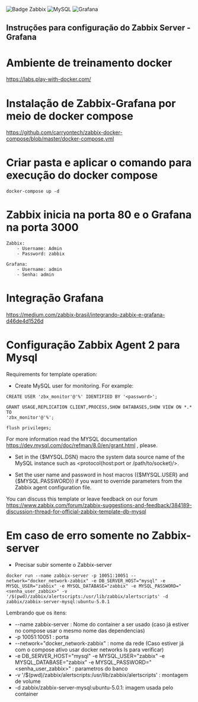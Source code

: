 ![Badge Zabbix](http://img.shields.io/static/v1?label=&message=Zabbix&color=RED&style=for-the-badge)
![MySQL](https://img.shields.io/badge/mysql-%2300f.svg?style=for-the-badge&logo=mysql&logoColor=white)
![Grafana](https://img.shields.io/badge/grafana-%23F46800.svg?style=for-the-badge&logo=grafana&logoColor=white)

## Instruções para configuração do Zabbix Server - Grafana

# Ambiente de treinamento docker
https://labs.play-with-docker.com/


# Instalação de Zabbix-Grafana por meio de docker compose 
https://github.com/carryontech/zabbix-docker-compose/blob/master/docker-compose.yml

# Criar pasta e aplicar o comando para execução do docker compose
```
docker-compose up -d
```

# Zabbix inicia na porta 80 e o Grafana na porta 3000
```
Zabbix:
	- Username: Admin
	- Password: zabbix
```	

```
Grafana:
	- Username: admin
	- Senha: admin
```



# Integração Grafana

https://medium.com/zabbix-brasil/integrando-zabbix-e-grafana-d46de4d1526d

# Configuração Zabbix Agent 2 para Mysql
Requirements for template operation:

* Create MySQL user for monitoring. For example:
```
CREATE USER 'zbx_monitor'@'%' IDENTIFIED BY '<password>';
```
```
GRANT USAGE,REPLICATION CLIENT,PROCESS,SHOW DATABASES,SHOW VIEW ON *.* TO
'zbx_monitor'@'%';
```
```
flush privileges;
```	
For more information read the MYSQL documentation https://dev.mysql.com/doc/refman/8.0/en/grant.html , please. 
	
* Set in the {$MYSQL.DSN} macro the system data source name of the MySQL instance such as <protocol(host:port or /path/to/socket)/>.
	
* Set the user name and password in host macros ({$MYSQL.USER} and {$MYSQL.PASSWORD}) if you want to override parameters from the Zabbix agent configuration file.


You can discuss this template or leave feedback on our forum https://www.zabbix.com/forum/zabbix-suggestions-and-feedback/384189-discussion-thread-for-official-zabbix-template-db-mysql



# Em caso de erro somente no Zabbix-server
* Precisar subir somente o Zabbix-server
```
docker run --name zabbix-server -p 10051:10051 --network="docker_network-zabbix" -e DB_SERVER_HOST="mysql" -e MYSQL_USER="zabbix" -e MYSQL_DATABASE="zabbix" -e MYSQL_PASSWORD="<senha_user_zabbix>" -v '/$(pwd)/zabbix/alertscripts:/usr/lib/zabbix/alertscripts' -d zabbix/zabbix-server-mysql:ubuntu-5.0.1
```
Lembrando que os itens:
- --name zabbix-server : Nome do container a ser usado (caso já estiver no compose usar o mesmo nome das dependencias)
- -p 10051:10051 : porta 
- --network="docker_network-zabbix" : nome da rede (Caso estiver já com o compose ativo usar docker networks ls para verificar)
- -e DB_SERVER_HOST="mysql" -e MYSQL_USER="zabbix" -e MYSQL_DATABASE="zabbix" -e MYSQL_PASSWORD="<senha_user_zabbix>" : parametros do banco
- -v '/$(pwd)/zabbix/alertscripts:/usr/lib/zabbix/alertscripts' : montagem de volume
- -d zabbix/zabbix-server-mysql:ubuntu-5.0.1: imagem usada pelo container
